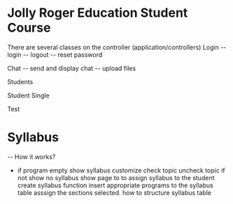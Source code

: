 # Jolly Roger Education Student Course
There are several classes on the controller (application/controllers)
Login
-- login
-- logout
-- reset password

Chat
-- send and display chat
-- upload files

Students

Student Single

Test

# Syllabus
-- How it works?
  - if program empty
        show syllabus
        customize
        check topic
        uncheck topic
      if not
        show no syllabus
        show page to to assign syllabus to the student
        create syllabus function
        insert appropriate programs to the syllabus table
        asssign the sections selected.
how to structure syllabus table
